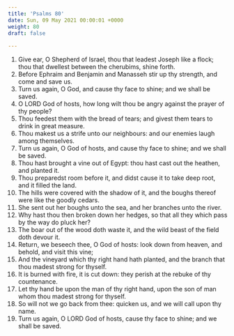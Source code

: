 ```yaml
---
title: 'Psalms 80'
date: Sun, 09 May 2021 00:00:01 +0000
weight: 80
draft: false
  
---
```


1. Give ear, O Shepherd of Israel, thou that leadest Joseph like a flock; thou that dwellest between the cherubims, shine forth.
2. Before Ephraim and Benjamin and Manasseh stir up thy strength, and come and save us.
3. Turn us again, O God, and cause thy face to shine; and we shall be saved.
4. O LORD God of hosts, how long wilt thou be angry against the prayer of thy people?
5. Thou feedest them with the bread of tears; and givest them tears to drink in great measure.
6. Thou makest us a strife unto our neighbours: and our enemies laugh among themselves.
7. Turn us again, O God of hosts, and cause thy face to shine; and we shall be saved.
8. Thou hast brought a vine out of Egypt: thou hast cast out the heathen, and planted it.
9. Thou preparedst room before it, and didst cause it to take deep root, and it filled the land.
10. The hills were covered with the shadow of it, and the boughs thereof were like the goodly cedars.
11. She sent out her boughs unto the sea, and her branches unto the river.
12. Why hast thou then broken down her hedges, so that all they which pass by the way do pluck her?
13. The boar out of the wood doth waste it, and the wild beast of the field doth devour it.
14. Return, we beseech thee, O God of hosts: look down from heaven, and behold, and visit this vine;
15. And the vineyard which thy right hand hath planted, and the branch that thou madest strong for thyself.
16. It is burned with fire, it is cut down: they perish at the rebuke of thy countenance.
17. Let thy hand be upon the man of thy right hand, upon the son of man whom thou madest strong for thyself.
18. So will not we go back from thee: quicken us, and we will call upon thy name.
19. Turn us again, O LORD God of hosts, cause thy face to shine; and we shall be saved.
